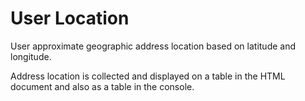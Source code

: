 # User Location

User approximate geographic address location based on latitude and longitude.

Address location is collected and displayed on a table in the HTML document and also as a table in the console.
